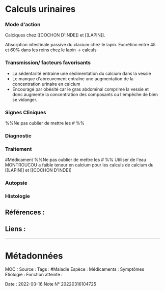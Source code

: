 # Calculs urinaires
### Mode d'action
Calciques chez [[COCHON D'INDE]] et [[LAPIN]].

Absorption intestinale passive du clacium chez le lapin. Excrétion entre 45 et 60% dans les reins chez le lapin -> calculs

### Transmission/ facteurs favorisants
- La sédentarité entraine une sédimentation du calcium dans la vessie
- Le manque d'abreuvement entraîne une augmentation de la concentration urinaire en calcium
- Encouragé par obésité car le gras abdominal comprime la vessie et donc augmente la concentration des composants ou l'empêche de bien se vidanger.
### Signes Cliniques
%%Ne pas oublier de mettre les # %%
### Diagnostic
### Traitement
#Médicament 
%%Ne pas oublier de mettre les # %% 
Utiliser de l'eau MONTROUCOU a faible teneur en calcium pour les calculs de calcium du [[LAPIN]] et [[COCHON D'INDE]]

### Autopsie
### Histologie

## Références :
>
 

## Liens :



***

# Métadonnées
MOC :
Source :
Tags : #Maladie 
	Espèce :
	Médicaments :
	Symptômes
	Etiologie :
	Fonction atteinte :
	
Date : 2022-03-16
Note N° 20220316104725